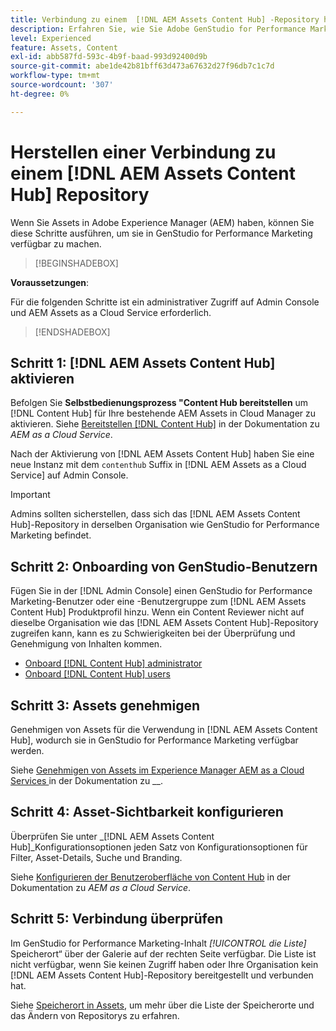 ```yaml
---
title: Verbindung zu einem  [!DNL AEM Assets Content Hub] -Repository herstellen
description: Erfahren Sie, wie Sie Adobe GenStudio for Performance Marketing mit einem Adobe Experience Manager (AEM)- [!DNL Content Hub]  verbinden und vorhandene genehmigte Inhalte nutzen können.
level: Experienced
feature: Assets, Content
exl-id: abb587fd-593c-4b9f-baad-993d92400d9b
source-git-commit: abe1de42b81bff63d473a67632d27f96db7c1c7d
workflow-type: tm+mt
source-wordcount: '307'
ht-degree: 0%

---
```


# Herstellen einer Verbindung zu einem [!DNL AEM Assets Content Hub] Repository

Wenn Sie Assets in Adobe Experience Manager (AEM) haben, können Sie diese Schritte ausführen, um sie in GenStudio for Performance Marketing verfügbar zu machen.

>[!BEGINSHADEBOX]

**Voraussetzungen**:

Für die folgenden Schritte ist ein administrativer Zugriff auf Admin Console und AEM Assets as a Cloud Service erforderlich.

>[!ENDSHADEBOX]

## Schritt 1: [!DNL AEM Assets Content Hub] aktivieren

Befolgen Sie **Selbstbedienungsprozess &quot;Content Hub bereitstellen** um [!DNL Content Hub] für Ihre bestehende AEM Assets in Cloud Manager zu aktivieren. Siehe [Bereitstellen [!DNL Content Hub]](https://experienceleague.adobe.com/de/docs/experience-manager-cloud-service/content/assets/content-hub/deploy-content-hub) in der Dokumentation zu _AEM as a Cloud Service_.

Nach der Aktivierung von [!DNL AEM Assets Content Hub] haben Sie eine neue Instanz mit dem `contenthub` Suffix in [!DNL AEM Assets as a Cloud Service] auf Admin Console.

>[!IMPORTANT]
>
>Admins sollten sicherstellen, dass sich das [!DNL AEM Assets Content Hub]-Repository in derselben Organisation wie GenStudio for Performance Marketing befindet.

## Schritt 2: Onboarding von GenStudio-Benutzern

Fügen Sie in der [!DNL Admin Console] einen GenStudio for Performance Marketing-Benutzer oder eine -Benutzergruppe zum [!DNL AEM Assets Content Hub] Produktprofil hinzu. Wenn ein Content Reviewer nicht auf dieselbe Organisation wie das [!DNL AEM Assets Content Hub]-Repository zugreifen kann, kann es zu Schwierigkeiten bei der Überprüfung und Genehmigung von Inhalten kommen.

- [Onboard [!DNL Content Hub] administrator](https://experienceleague.adobe.com/en/docs/experience-manager-cloud-service/content/assets/content-hub/deploy-content-hub#onboard-content-hub-administrator)
- [Onboard [!DNL Content Hub] users](https://experienceleague.adobe.com/en/docs/experience-manager-cloud-service/content/assets/content-hub/deploy-content-hub#onboard-content-hub-users)

## Schritt 3: Assets genehmigen

Genehmigen von Assets für die Verwendung in [!DNL AEM Assets Content Hub], wodurch sie in GenStudio for Performance Marketing verfügbar werden.

Siehe [Genehmigen von Assets im Experience Manager AEM as a Cloud Services ](https://experienceleague.adobe.com/en/docs/experience-manager-cloud-service/content/assets/dynamicmedia/dynamic-media-open-apis/approve-assets) in der Dokumentation zu __.

## Schritt 4: Asset-Sichtbarkeit konfigurieren

Überprüfen Sie unter _[!DNL AEM Assets Content Hub]_Konfigurationsoptionen jeden Satz von Konfigurationsoptionen für Filter, Asset-Details, Suche und Branding.

Siehe [Konfigurieren der Benutzeroberfläche von Content Hub](https://experienceleague.adobe.com/en/docs/experience-manager-cloud-service/content/assets/content-hub/configure-content-hub-ui-options) in der Dokumentation zu _AEM as a Cloud Service_.

## Schritt 5: Verbindung überprüfen

Im GenStudio for Performance Marketing-Inhalt _[!UICONTROL die Liste]_ Speicherort“ über der Galerie auf der rechten Seite verfügbar. Die Liste ist nicht verfügbar, wenn Sie keinen Zugriff haben oder Ihre Organisation kein [!DNL AEM Assets Content Hub]-Repository bereitgestellt und verbunden hat.

Siehe [Speicherort in Assets](manage-assets.md#assets-location), um mehr über die Liste der Speicherorte und das Ändern von Repositorys zu erfahren.

